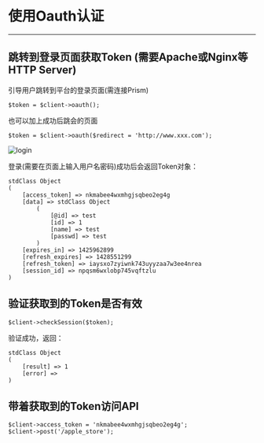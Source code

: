 # 使用Oauth认证

----------


## 跳转到登录页面获取Token (需要Apache或Nginx等HTTP Server)

引导用户跳转到平台的登录页面(需连接Prism)

    $token = $client->oauth();
    
也可以加上成功后跳会的页面
    
    $token = $client->oauth($redirect = 'http://www.xxx.com');
   
    
![login](https://git.ishopex.cn/uploads/prism-sdk/prism-php/75451bbd9b/login.png)


登录(需要在页面上输入用户名密码)成功后会返回Token对象：

    stdClass Object
    (
        [access_token] => nkmabee4wxmhgjsqbeo2eg4g
        [data] => stdClass Object
            (
                [@id] => test
                [id] => 1
                [name] => test
                [passwd] => test
            )
        [expires_in] => 1425962899
        [refresh_expires] => 1428551299
        [refresh_token] => iaysxo7zyiwnk743uyyzaa7w3ee4nrea
        [session_id] => npqsm6wxlobp745vqftzlu
    )
    
   
## 验证获取到的Token是否有效
   

    $client->checkSession($token);
    
验证成功，返回：

    stdClass Object
    (
        [result] => 1
        [error] => 
    )

## 带着获取到的Token访问API

	$client->access_token = 'nkmabee4wxmhgjsqbeo2eg4g';
	$client->post('/apple_store');

 